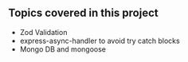 ## Topics covered in this project
 - Zod Validation
 - express-async-handler to avoid try catch blocks
 - Mongo DB and mongoose
